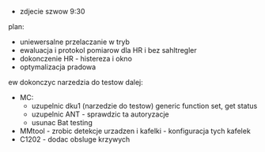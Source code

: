 - zdjecie szwow 9:30



plan:
- uniewersalne przelaczanie w tryb 
- ewaluacja i protokol pomiarow dla HR i bez sahltregler
- dokonczenie HR - histereza i okno
- optymalizacja pradowa

ew dokonczyc narzedzia do testow
dalej:
- MC:
	- uzupelnic dku1 (narzedzie do testow) generic function set, get status 
	- uzupelnic ANT - sprawdzic ta autoryzacje 
	- usunac Bat testing
- MMtool - zrobic detekcje urzadzen i kafelki - konfiguracja tych kafelek
- C1202 - dodac obsluge krzywych
